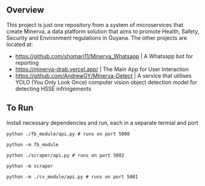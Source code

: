 ## Overview

This project is just one repository from a system of microservices that create Minerva, a data platform solution that aims to promote Health, Safety, Security and Environment regulations in Guyana. The other projects are located at:

- https://github.com/shomari11/Minerva_Whatsapp | A Whatsapp bot for reporting
- https://minerva-drab.vercel.app/ | The Main App for User Interaction
- https://github.com/AndrewGY/MInerva-Detect | A service that utilises YOLO (You Only Look Once) computer vision object detection model for detecting HSSE infringements

## To Run

Install necessary dependencies and run, each in a separate termial and port
```
python ./fb_module/api.py # runs on port 5000
```
```
python -m fb_module
```
```
python ./scraper/api.py # runs on port 5002
```
```
python -m scraper
```
```
python -m ./cv_module/api.py # runs on port 5001
```
